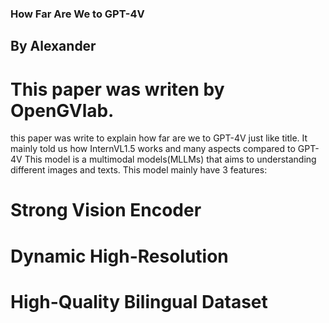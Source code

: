 ### How Far Are We to GPT-4V
## By Alexander
# This paper was writen by OpenGVlab.
this paper was write to explain how far are we to GPT-4V just like title.
It mainly told us how InternVL1.5 works and many aspects compared to GPT-4V
This model is a multimodal models(MLLMs) that aims to understanding different images and texts.
This model mainly have 3 features:
# Strong Vision Encoder
# Dynamic High-Resolution
# High-Quality Bilingual Dataset
